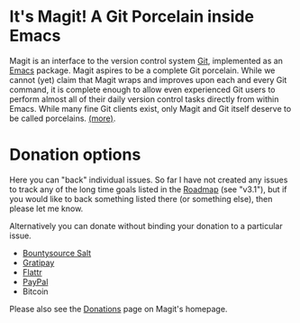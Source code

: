 # It's Magit! A Git Porcelain inside Emacs

Magit is an interface to the version control system
[Git](http://git-scm.com), implemented as an
[Emacs](http://www.gnu.org/software/emacs) package.  Magit aspires to
be a complete Git porcelain.  While we cannot (yet) claim that Magit
wraps and improves upon each and every Git command, it is complete
enough to allow even experienced Git users to perform almost all of
their daily version control tasks directly from within Emacs.  While
many fine Git clients exist, only Magit and Git itself deserve to be
called porcelains. [(more)](http://magit.vc/about.html).

# Donation options

Here you can "back" individual issues.  So far I have not created any
issues to track any of the long time goals listed in the
[Roadmap](https://github.com/magit/magit/issues/2180) (see "v3.1"),
but if you would like to back something listed there (or something
else), then please let me know.

Alternatively you can donate without binding your donation to a
particular issue.

- [Bountysource Salt](https://salt.bountysource.com/teams/magit)
- [Gratipay](https://gratipay.com/magit)
- [Flattr](https://flattr.com/thing/4143008/Magit-A-Git-Porcelain-inside-Emacs)
- [PayPal](https://www.paypal.com/cgi-bin/webscr?cmd=_s-xclick&hosted_button_id=TGDUK5VGB78XA)
- Bitcoin

Please also see the [Donations](http://magit.vc/donations.html) page
on Magit's homepage.
